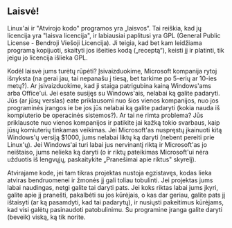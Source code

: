 

<div id="corps">

<h2>Laisv&#279;!</h2>

Linux'ai ir "Atvirojo kodo" programos yra „laisvos“. Tai rei&#353;kia, kad j&#371; licencija yra "laisva 
licencija", ir labiausiai paplitusi yra GPL (General Public License - Bendroji Vie&#353;oji Licencija). Ji teigia, kad 
bet kam leid&#382;iama program&#261; kopijuoti, skaityti jos i&#353;eities kod&#261; („recept&#261;“), keisti j&#303; 
ir platinti, tik jeigu jo licencija i&#353;lieka GPL.

Kod&#279;l laisv&#279; jums tur&#279;t&#371; r&#363;p&#279;ti? &#302;sivaizduokime, Microsoft kompanija rytoj 
i&#353;nyksta (na gerai jau, tai nepana&#353;u &#303; ties&#261;, bet tarkime po 5-eri&#371; ar 10-ies met&#371;?). Ar &#303;sivaizduokime, kad ji staiga patrigubina kain&#261; Windows'ams 
arba Office'ui. Jei esate susij&#281;s su Windows'ais, nelabai k&#261; galite padaryti. J&#363;s (ar j&#363;s&#371; 
verslas) eate priklausomi nuo &#353;ios vienos kompanijos, nuo jos programin&#279;s &#303;rangos ie be jos j&#363;s nelabai 
k&#261; galite padaryti (kokia nauda i&#353; kompiuterio be operacin&#279;s sistemos?). Ar tai ne rimta problema? 
J&#363;s priklausote nuo vienos kompanijos ir patikite jai ka&#382;k&#261; tokio svarbaus, kaip j&#363;s&#371; 
komiuteri&#371; tinkamas veikimas. Jei Microsoft'as nuspr&#281;st&#371; &#303;kainuoti kit&#261; Windows'&#371; 
versij&#261; $1000, jums nelabai likt&#371; k&#261; daryti (nebent pereiti prie Linux'&#371;). Jei Windows'ai turi 
labai jus nervinant&#303; rikt&#261; ir Microsoft'as jo nei&#353;taiso, jums nelieka k&#261; daryti (o ir rikt&#371; 
pateikimas Microsoft'ui n&#279;ra u&#382;duotis i&#353; lengv&#371;j&#371;, paskaitykite „Prane&#353;imai apie riktus" 
skyrel&#303;). 

Atvirajame kode, jei tam tikras projektas nustoja egzistav&#281;s, kodas lieka atviras bendruomenei ir 
&#382;mon&#279;s j&#303; gali toliau tobulinti. Jei projektas jums labai naudingas, netgi galite tai daryti pats. Jei 
koks riktas labai jums &#303;kyri, galite apie j&#303; prane&#353;ti, pakalb&#279;ti su jos k&#363;r&#279;jais, o kas 
dar geriau, galite pats j&#303; i&#353;taisyti (ar k&#261; pasamdyti, kad tai padaryt&#371;), ir nusi&#371;sti 
pakeitimus k&#363;r&#279;jams, kad visi gal&#279;t&#371; pasinaudoti patobulinimu. Su programine &#303;ranga galite 
daryti (beveik) visk&#261;, k&#261; tik norite.

</div>


